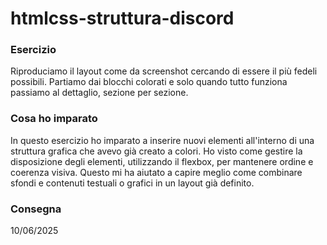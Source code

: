 htmlcss-struttura-discord
===
### Esercizio
Riproduciamo il layout come da screenshot cercando di essere il più fedeli possibili.
Partiamo dai blocchi colorati e solo quando tutto funziona passiamo al dettaglio, sezione per sezione.

### Cosa ho imparato
In questo esercizio ho imparato a inserire nuovi elementi all'interno di una struttura grafica che avevo già creato a colori. Ho visto come gestire la disposizione degli elementi, utilizzando il flexbox, per mantenere ordine e coerenza visiva. Questo mi ha aiutato a capire meglio come combinare sfondi e contenuti testuali o grafici in un layout già definito.

### Consegna
10/06/2025